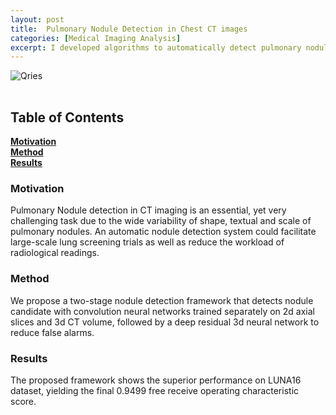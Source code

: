 ```yaml
---
layout: post
title:  Pulmonary Nodule Detection in Chest CT images
categories: [Medical Imaging Analysis]
excerpt: I developed algorithms to automatically detect pulmonary nodules in Chest CT and assess of the malignancy risk of found nodules. My method currently ranks the 2nd out of 1000+ teams worldwide in <a href="https://luna16.grand-challenge.org/Results/">Luna16 Grand-challenge</a>.
---
```


<table>
    <tr>
        <img alt="Qries" src="https://lh3.googleusercontent.com/LNT1EDzcsM2VLCDwyZHqM2vdntYVeqd8x0vzYrdX--pu66Z-mSIGnFJ9ZX7UJsOllXgRa7p5PTDWRGKziFPfJdoSdls1kUm-T1LnpAIkKgDVsUpYIdhBQgdG28nONvelPV1TbKlf4xKm7c1WSwu4xrhihQQPOYvygfKuX6UF6IBhqpDQRFJtIhIBPPg9qB_wHQBZltxiyTsbzdD6NRCz9PUNmts0fjIAXZBQjgv1rLekKDV5qdazuzzStUR3hofN3iJd4zSt-RGhjXndoOU_cCodNPUuGXJqZpc2jXeu1VQvNgv02kJq6Gok86JP9s7ej6D3dN0-Xe_HkEB1eVGG6upKcALrzgfZE6NEpThCKg6_6FzG1CT8RU7aK1_i7X8ZYYcIowHoAaiPgKrVTpfgthZS6nxcMySQTJhw8x2CfmQ3Eewa_rMKgDHGo7RU2H_9N_2uspcZuglVrkKfX_BKx8DomlvLirl1UDHx7Dq4c_gBLG13gg4uwczUSRtYC9QcfIZaJqiAfVZhawIiLBM5pWTzR_S_YGpkwe5gJ6Ot1h6Krz-8DHjqkOV9HnQ-OhzH44lAUugf9RwRvE-od8nFGxrivOlzha8jDgrQuFXw8GCTybZ3WUTkruajmpd3sjLpu0ebR0yf8dZGCtNkVhsfGel_yYI6YWdV6TBKOjP5_8p9CnD4f45v-22EQPi6D82yqelqqaFyr1S9Myu7aIoy210=w1766-h1091-no?authuser=0" >
    </tr>
</table>

## Table of Contents
**[Motivation](#motivation)**<br>
**[Method](#method)**<br>
**[Results](#results)**<br>


### Motivation
Pulmonary Nodule detection in CT imaging is an essential, yet very challenging task due to the wide variability of shape, textual and scale of pulmonary nodules. An automatic nodule detection system could facilitate large-scale lung screening trials as well as reduce the workload of radiological readings.

### Method
We propose a two-stage nodule detection framework that detects nodule candidate with convolution neural networks trained separately on 2d axial slices and 3d CT volume, followed by a deep residual 3d neural network to reduce false alarms. 


### Results
The proposed framework shows the superior performance on LUNA16 dataset, yielding the final 0.9499 free receive operating characteristic score. 